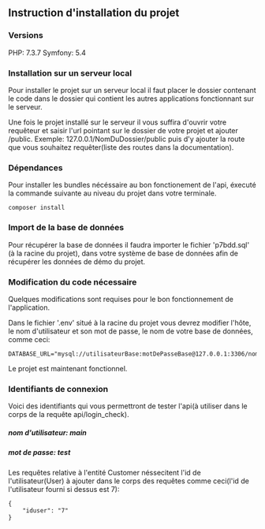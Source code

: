 ## Instruction d'installation du projet

### Versions
PHP: 7.3.7
Symfony: 5.4

### Installation sur un serveur local

Pour installer le projet sur un serveur local il faut placer le dossier contenant le code dans le dossier qui contient les autres applications fonctionnant sur le serveur.

Une fois le projet installé sur le serveur il vous suffira d'ouvrir votre requêteur et saisir l'url pointant sur le dossier de votre projet et ajouter /public. Exemple: 127.0.0.1/NomDuDossier/public puis d'y ajouter la route que vous souhaitez requêter(liste des routes dans la documentation).

### Dépendances

Pour installer les bundles nécéssaire au bon fonctionement de l'api, éxecuté la commande suivante au niveau du projet dans votre terminale.

    composer install

### Import de la base de données

Pour récupérer la base de données il faudra importer le fichier 'p7bdd.sql' (à la racine du projet), dans votre système de base de données afin de récupérer les données de démo du projet.

### Modification du code nécessaire

Quelques modifications sont requises pour le bon fonctionnement de l'application.

Dans le fichier '.env' situé à la racine du projet vous devrez modifier l'hôte, le nom d'utilisateur et son mot de passe, le nom  de votre base de données, comme ceci:

    DATABASE_URL="mysql://utilisateurBase:motDePasseBase@127.0.0.1:3306/nomBase"

Le projet est maintenant fonctionnel.

### Identifiants de connexion

Voici des identifiants qui vous permettront de tester l'api(à utiliser dans le corps de la requête api/login_check).

##### nom d'utilisateur: main
##### mot de passe: test

Les requêtes relative à l'entité Customer néssecitent l'id de l'utilisateur(User) à ajouter dans le corps des requêtes comme ceci(l'id de l'utilisateur fourni si dessus est 7):

    {
        "iduser": "7"
    }

